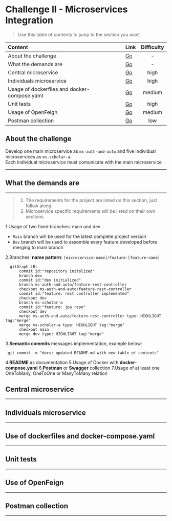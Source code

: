 # Challenge II - Microservices Integration

> Use this table of contents to jump to the section you want

| Content                                      | Link                    | Difficulty |
|:---------------------------------------------|:------------------------|:----------:|
| About the challenge                          | [Go](<insert the link>) |     -      |
| What the demands are                         | [Go](<insert the link>) |     -      |
| Central microservice                         | [Go](<insert the link>) |    high    |
| Individuals microservice                     | [Go](<insert the link>) |    high    |
| Usage of dockerfiles and docker-compose.yaml | [Go](<insert the link>) |   medium   |
| Unit tests                                   | [Go](<insert the link>) |    high    |
| Usage of OpenFeign                           | [Go](<insert the link>) |   medium   |
| Postman collection                           | [Go](<insert the link>) |    low     |

## About the challenge

Develop one main microservice as `ms-auth-and-auto` and five individual microservices as `ms-scholar-a`.  
Each individual microservice must comunicate with the main microservice

---

## What the demands are

---

> 1. The requirements for the project are listed on this section, just follow along.
> 2. Microservice specific requirements will be listed on their own sections

1.Usage of two fixed branches: main and dev

- `Main` branch will be used for the latest complete project version
- `Dev` branch will be used to assemble every feature developed before merging to main branch

2.Branches' **name pattern**: `[microservice-name]/feature-[feature-name]`

```mermaid
  gitGraph LR:
      commit id:"repository initalized"
      branch dev
      commit id:"dev initialized"
      branch ms-auth-and-auto/feature-rest-controller
      checkout ms-auth-and-auto/feature-rest-controller
      commit id:"feature: rest controller implemented"
      checkout dev
      branch ms-scholar-a
      commit id:"feature: jpa repo"
      checkout dev
      merge ms-auth-and-auto/feature-rest-controller type: HIGHLIGHT tag:"merge"
      merge ms-scholar-a type: HIGHLIGHT tag:"merge"
      checkout main
      merge dev type: HIGHLIGHT tag:"merge"

```

3.**Semantic commits** messages implementation, example below:

```git
 git commit -m "docs: updated README.md with new table of contents"
```

4.**README** as documentation
5.Usage of Docker with **docker-compose.yaml**
6.**Postman** or **Swagger** collection
7.Usage of at least one OneToMany, OneToOne or ManyToMany relation

## Central microservice

---

## Individuals microservice

---

## Use of dockerfiles and docker-compose.yaml

---

## Unit tests

---

## Use of OpenFeign

---

## Postman collection

---
